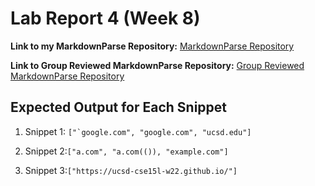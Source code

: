 # Lab Report 4 (Week 8)

**Link to my MarkdownParse Repository:** [MarkdownParse Repository](https://github.com/memelissa/markdown-parse-main-2)

**Link to Group Reviewed MarkdownParse Repository:** [Group Reviewed MarkdownParse Repository](https://github.com/Stocktocon/markdown-parse)

## Expected Output for Each Snippet 

1. Snippet 1: ``["`google.com", "google.com", "ucsd.edu"]``


2. Snippet 2:``["a.com", "a.com(()), "example.com"]``

3. Snippet 3:``["https://ucsd-cse15l-w22.github.io/"]``




